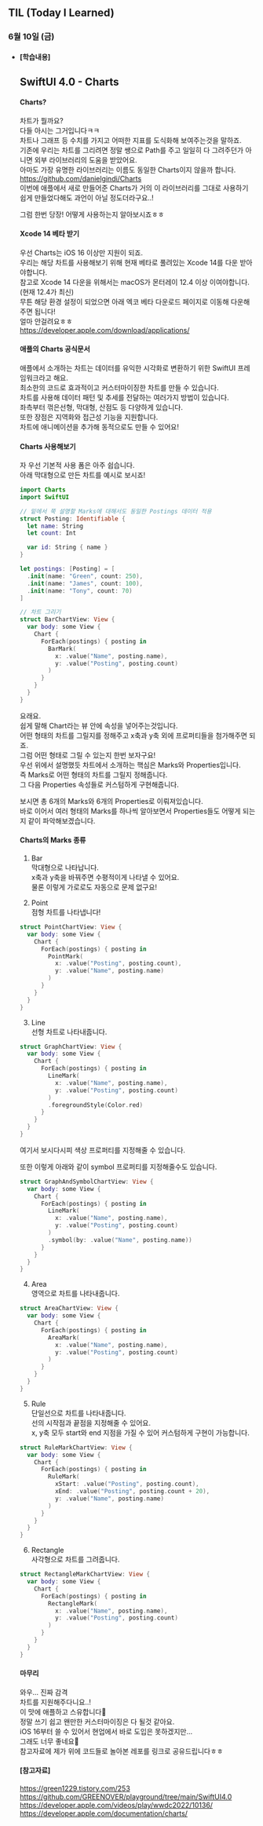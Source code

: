 ## TIL (Today I Learned)

### 6월 10일 (금)   

- #### [학습내용]    
  ## SwiftUI 4.0 - Charts     

  #### Charts?   
  차트가 뭘까요?    
  다들 아시는 그거입니다ㅋㅋ   
  차트나 그래프 등 수치를 가지고 어떠한 지표를 도식화해 보여주는것을 말하죠.   
  기존에 우리는 차트를 그리려면 정말 쌩으로 Path를 주고 일일히 다 그려주던가 아니면 외부 라이브러리의 도움을 받았어요.   
  아마도 가장 유명한 라이브러리는 이름도 동일한 Charts이지 않을까 합니다.    
  https://github.com/danielgindi/Charts    
  이번에 애플에서 새로 만들어준 Charts가 거의 이 라이브러리를 그대로 사용하기 쉽게 만들었다해도 과언이 아닐 정도더라구요..!   

  그럼 한번 당장! 어떻게 사용하는지 알아보시죠ㅎㅎ    

  #### Xcode 14 베타 받기   

  우선 Charts는 iOS 16 이상만 지원이 되죠.    
  우리는 해당 차트를 사용해보기 위해 현재 베타로 풀려있는 Xcode 14를 다운 받아야합니다.  
  참고로 Xcode 14 다운을 위해서는 macOS가 몬터레이 12.4 이상 이여야합니다.   
  (현재 12.4가 최신)   
  무튼 해당 환경 설정이 되었으면 아래 엑코 베타 다운로드 페이지로 이동해 다운해주면 됩니다!  
  얼마 안걸려요ㅎㅎ   
  https://developer.apple.com/download/applications/    

  #### 애플의 Charts 공식문서   

  애플에서 소개하는 차트는 데이터를 유익한 시각화로 변환하기 위한 SwiftUI 프레임워크라고 해요.   
  최소한의 코드로 효과적이고 커스터마이징한 차트를 만들 수 있습니다.   
  차트를 사용해 데이터 패턴 및 추세를 전달하는 여러가지 방법이 있습니다.  
  좌측부터 꺾은선형, 막대형, 산점도 등 다양하게 있습니다.   
  또한 장점은 지역화와 접근성 기능을 지원합니다.   
  차트에 애니메이션을 추가해 동적으로도 만들 수 있어요!   

  #### Charts 사용해보기   

  자 우선 기본적 사용 폼은 아주 쉽습니다.   
  아래 막대형으로 만든 차트를 예시로 보시죠!   
  ```swift
  import Charts
  import SwiftUI
  
  // 밑에서 쭉 설명할 Marks에 대해서도 동일한 Postings 데이터 적용
  struct Posting: Identifiable {
    let name: String
    let count: Int
  
    var id: String { name }
  }
  
  let postings: [Posting] = [
    .init(name: "Green", count: 250),
    .init(name: "James", count: 100),
    .init(name: "Tony", count: 70)
  ]
  
  // 차트 그리기
  struct BarChartView: View {
    var body: some View {
      Chart {
        ForEach(postings) { posting in
          BarMark(
            x: .value("Name", posting.name),
            y: .value("Posting", posting.count)
          )
        }
      }
    }
  }
  ```
  요래요.   
  쉽게 말해 Chart라는 뷰 안에 속성을 넣어주는것입니다.    
  어떤 형태의 차트를 그릴지를 정해주고 x축과 y축 외에 프로퍼티들을 첨가해주면 되죠.  
  그럼 어떤 형태로 그릴 수 있는지 한번 보자구요!   
  우선 위에서 설명했듯 차트에서 소개하는 핵심은 Marks와 Properties입니다.   
  즉  Marks로 어떤 형태의 차트를 그릴지 정해줍니다.    
  그 다음 Properties 속성들로 커스텀하게 구현해줍니다.   


  보시면 총 6개의 Marks와 6개의 Properties로 이뤄져있습니다.    
  바로 이어서 여러 형태의 Marks를 하나씩 알아보면서 Properties들도 어떻게 되는지 같이 파악해보겠습니다.    

  #### Charts의 Marks 종류   

  1. Bar   
    막대형으로 나타납니다.   
    x축과 y축을 바꿔주면 수평적이게 나타낼 수 있어요.   
    물론 이렇게 가로로도 자동으로 문제 없구요!   

  2. Point   
    점형 차트를 나타냅니다!    
  ```swift
  struct PointChartView: View {
    var body: some View {
      Chart {
        ForEach(postings) { posting in
          PointMark(
            x: .value("Posting", posting.count),
            y: .value("Name", posting.name)
          )
        }
      }
    }
  }
  ```


  3. Line   
    선형 차트로 나타내줍니다.   
  ```swift
  struct GraphChartView: View {
    var body: some View {
      Chart {
        ForEach(postings) { posting in
          LineMark(
            x: .value("Name", posting.name),
            y: .value("Posting", posting.count)
          )
          .foregroundStyle(Color.red)
        }
      }
    }
  }
  ```
  여기서 보시다시피 색상 프로퍼티를 지정해줄 수 있습니다.    

  또한 이렇게 아래와 같이 symbol 프로퍼티를 지정해줄수도 있습니다.   
  ```swift
  struct GraphAndSymbolChartView: View {
    var body: some View {
      Chart {
        ForEach(postings) { posting in
          LineMark(
            x: .value("Name", posting.name),
            y: .value("Posting", posting.count)
          )
          .symbol(by: .value("Name", posting.name))
        }
      }
    }
  }
  ```

  4. Area   
    영역으로 차트를 나타내줍니다.   
  ```swift
  struct AreaChartView: View {
    var body: some View {
      Chart {
        ForEach(postings) { posting in
          AreaMark(
            x: .value("Name", posting.name),
            y: .value("Posting", posting.count)
          )
        }
      }
    }
  }
  ```


  5. Rule   
    단일선으로 차트를 나타내줍니다.  
    선의 시작점과 끝점을 지정해줄 수 있어요.    
    x, y축 모두 start와 end 지점을 가질 수 있어 커스텀하게 구현이 가능합니다.   
  ```swift
  struct RuleMarkChartView: View {
    var body: some View {
      Chart {
        ForEach(postings) { posting in
          RuleMark(
            xStart: .value("Posting", posting.count),
            xEnd: .value("Posting", posting.count + 20),
            y: .value("Name", posting.name)
          )
        }
      }
    }
  }
  ```


  6. Rectangle    
    사각형으로 차트를 그려줍니다.   
  ```swift
  struct RectangleMarkChartView: View {
    var body: some View {
      Chart {
        ForEach(postings) { posting in
          RectangleMark(
            x: .value("Name", posting.name),
            y: .value("Posting", posting.count)
          )
        }
      }
    }
  }
  ```


  #### 마무리     

  와우... 진짜 감격   
  차트를 지원해주다니요..!    
  이 맛에 애플하고 스유합니다🙌   
  정말 쓰기 쉽고 왠만한 커스터마이징은 다 될것 같아요.   
  iOS 16부터 쓸 수 있어서 현업에서 바로 도입은 못하겠지만...   
  그래도 너무 좋네요🥳    
  참고자료에 제가 위에 코드들로 놀아본 레포를 링크로 공유드립니다ㅎㅎ   

  #### [참고자료]   
  https://green1229.tistory.com/253
  https://github.com/GREENOVER/playground/tree/main/SwiftUI4.0   
  https://developer.apple.com/videos/play/wwdc2022/10136/   
  https://developer.apple.com/documentation/charts/   